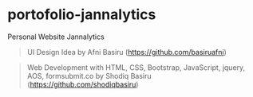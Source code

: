 # portofolio-jannalytics
Personal Website Jannalytics


> UI Design Idea by Afni Basiru (https://github.com/basiruafni)

> Web Development with HTML, CSS, Bootstrap, JavaScript, jquery, AOS, formsubmit.co by Shodiq Basiru (https://github.com/shodiqbasiru)


